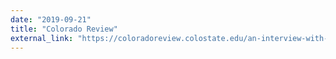 ```yaml
---
date: "2019-09-21"
title: "Colorado Review"
external_link: "https://coloradoreview.colostate.edu/an-interview-with-colorado-review-contributor-and-poet-stella-wong/"
---
```

